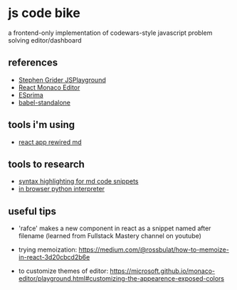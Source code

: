 # js code bike

a frontend-only implementation of codewars-style javascript problem solving editor/dashboard

## references

- [Stephen Grider JSPlayground](https://github.com/StephenGrider/JSPlaygrounds)
- [React Monaco Editor](https://github.com/react-monaco-editor/react-monaco-editor)
- [ESprima](https://esprima.org/)
- [babel-standalone](https://github.com/babel/babel/tree/master/packages/babel-standalone)

## tools i'm using

- [react app rewired md](https://hmsk.github.io/frontmatter-markdown-loader/)

## tools to research

- [syntax highlighting for md code snippets](https://github.com/markdown-it/markdown-it)
- [in browser python interpreter](https://skulpt.org/using.html)

## useful tips

- 'rafce' makes a new component in react as a snippet named after filename (learned from Fullstack Mastery channel on youtube)

- trying memoization: https://medium.com/@rossbulat/how-to-memoize-in-react-3d20cbcd2b6e

- to customize themes of editor:
  https://microsoft.github.io/monaco-editor/playground.html#customizing-the-appearence-exposed-colors
